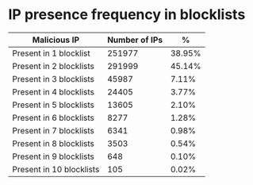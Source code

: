 # IP presence frequency in blocklists
| Malicious IP | Number of IPs | % |
|----|----|----|
| Present in 1 blocklist | 251977 | 38.95% |
| Present in 2 blocklists | 291999 | 45.14% |
| Present in 3 blocklists | 45987 | 7.11% |
| Present in 4 blocklists | 24405 | 3.77% |
| Present in 5 blocklists | 13605 | 2.10% |
| Present in 6 blocklists | 8277 | 1.28% |
| Present in 7 blocklists | 6341 | 0.98% |
| Present in 8 blocklists | 3503 | 0.54% |
| Present in 9 blocklists | 648 | 0.10% |
| Present in 10 blocklists | 105 | 0.02% |
